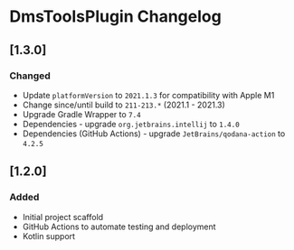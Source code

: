 <!-- Keep a Changelog guide -> https://keepachangelog.com -->

# DmsToolsPlugin Changelog

## [1.3.0]
### Changed
- Update `platformVersion` to `2021.1.3` for compatibility with Apple M1
- Change since/until build to `211-213.*` (2021.1 - 2021.3)
- Upgrade Gradle Wrapper to `7.4`
- Dependencies - upgrade `org.jetbrains.intellij` to `1.4.0`
- Dependencies (GitHub Actions) - upgrade `JetBrains/qodana-action` to `4.2.5`

## [1.2.0]
### Added
- Initial project scaffold
- GitHub Actions to automate testing and deployment
- Kotlin support
